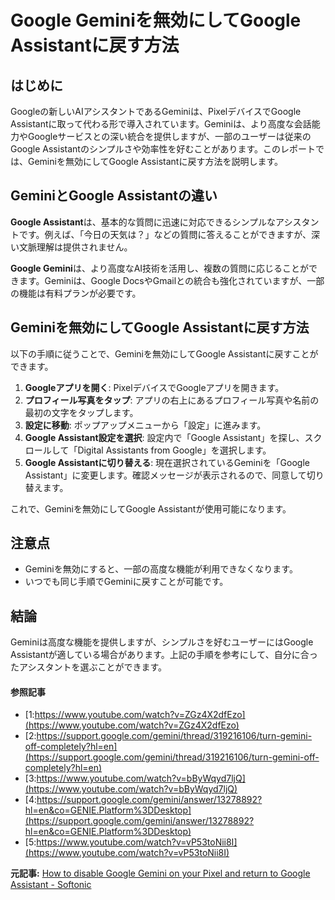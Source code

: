 # Google Geminiを無効にしてGoogle Assistantに戻す方法

## はじめに

Googleの新しいAIアシスタントであるGeminiは、PixelデバイスでGoogle Assistantに取って代わる形で導入されています。Geminiは、より高度な会話能力やGoogleサービスとの深い統合を提供しますが、一部のユーザーは従来のGoogle Assistantのシンプルさや効率性を好むことがあります。このレポートでは、Geminiを無効にしてGoogle Assistantに戻す方法を説明します。

## GeminiとGoogle Assistantの違い

**Google Assistant**は、基本的な質問に迅速に対応できるシンプルなアシスタントです。例えば、「今日の天気は？」などの質問に答えることができますが、深い文脈理解は提供されません。

**Google Gemini**は、より高度なAI技術を活用し、複数の質問に応じることができます。Geminiは、Google DocsやGmailとの統合も強化されていますが、一部の機能は有料プランが必要です。

## Geminiを無効にしてGoogle Assistantに戻す方法

以下の手順に従うことで、Geminiを無効にしてGoogle Assistantに戻すことができます。

1. **Googleアプリを開く**: PixelデバイスでGoogleアプリを開きます。
2. **プロフィール写真をタップ**: アプリの右上にあるプロフィール写真や名前の最初の文字をタップします。
3. **設定に移動**: ポップアップメニューから「設定」に進みます。
4. **Google Assistant設定を選択**: 設定内で「Google Assistant」を探し、スクロールして「Digital Assistants from Google」を選択します。
5. **Google Assistantに切り替える**: 現在選択されているGeminiを「Google Assistant」に変更します。確認メッセージが表示されるので、同意して切り替えます。

これで、Geminiを無効にしてGoogle Assistantが使用可能になります。

## 注意点

- Geminiを無効にすると、一部の高度な機能が利用できなくなります。
- いつでも同じ手順でGeminiに戻すことが可能です。

## 結論

Geminiは高度な機能を提供しますが、シンプルさを好むユーザーにはGoogle Assistantが適している場合があります。上記の手順を参考にして、自分に合ったアシスタントを選ぶことができます。

#### 参照記事
- [1:https://www.youtube.com/watch?v=ZGz4X2dfEzo](https://www.youtube.com/watch?v=ZGz4X2dfEzo)
- [2:https://support.google.com/gemini/thread/319216106/turn-gemini-off-completely?hl=en](https://support.google.com/gemini/thread/319216106/turn-gemini-off-completely?hl=en)
- [3:https://www.youtube.com/watch?v=bByWqyd7ljQ](https://www.youtube.com/watch?v=bByWqyd7ljQ)
- [4:https://support.google.com/gemini/answer/13278892?hl=en&co=GENIE.Platform%3DDesktop](https://support.google.com/gemini/answer/13278892?hl=en&co=GENIE.Platform%3DDesktop)
- [5:https://www.youtube.com/watch?v=vP53toNii8I](https://www.youtube.com/watch?v=vP53toNii8I)


**元記事:** [How to disable Google Gemini on your Pixel and return to Google Assistant - Softonic](https://en.softonic.com/articles/how-to-disable-google-gemini-on-your-pixel-and-return-to-google-assistant)